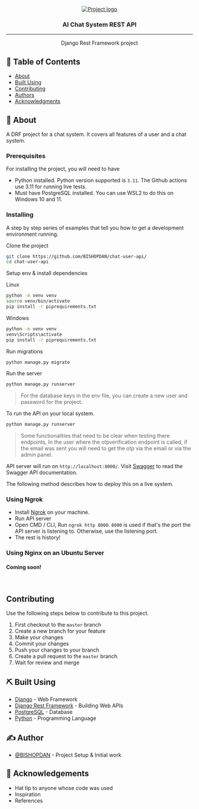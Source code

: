 <p align="center">
  <a href="" rel="noopener">
 <img src="https://www.python.org/static/img/python-logo@2x.png" alt="Project logo"></a>
</p>

<h3 align="center">AI Chat System REST API</h3>

---

<p align="center"> Django Rest Framework project
    <br> 
</p>

## 📝 Table of Contents

- [About](#about)
- [Built Using](#built_using)
- [Contributing](../CONTRIBUTING.md)
- [Authors](#authors)
- [Acknowledgments](#acknowledgement)

## 🧐 About <a name = "about"></a>

A DRF project for a chat system. It covers all features of a user and a chat system.

### Prerequisites

For installing the project, you will need to have
- Python installed. Python version supported is `3.11`. The Github actions use 3.11 for running live tests.
- Must have PostgreSQL installed. You can use WSL2 to do this on Windows 10 and 11.

### Installing

A step by step series of examples that tell you how to get a development environment running.

Clone the project

```bash
git clone https://github.com/BISHOPDAN/chat-user-api/
cd chat-user-api
```

Setup env & install dependencies

Linux

```bash
python -m venv venv
source venv/bin/activate
pip install -r piprequirements.txt
```

Windows

```bash
python -m venv venv
venv\Scripts\activate
pip install -r piprequirements.txt
```

Run migrations

```bash
python manage.py migrate
```

Run the server

```bash
python manage.py runserver
```

> For the database keys in the env file, you can create a new user and password for the project.

To run the API on your local system.

```bash
python manage.py runserver
```
> Some functionalities that need to be clear when testing there endpoints, In the user where the otpverification endpoint is called, if the email was sent you will need to get the otp via the email or via the admin panel.



API server will run on `http://localhost:8000/`. Visit [Swagger](http://localhost:8000/swagger/) to read the Swagger API documentation.

The following method describes how to deploy this on a live system.

### Using Ngrok
- Install [Ngrok](https://ngrok.com/docs/getting-started) on your machine.
- Run API server
- Open CMD / CLI, Run `ngrok http 8000`. `8000` is used if that's the port the API server is listening to. Otherwise, use the listening port.
- The rest is history!


### Using Nginx on an Ubuntu Server
#### Coming soon!
<!-- A deploy script.sh should be created to automate the deployment on a new server -->
<br>


## Contributing

Use the following steps below to contribute to this project.

1. First checkout to the `master` branch
2. Create a new branch for your feature
3. Make your changes
4. Commit your changes
5. Push your changes to your branch
6. Create a pull request to the `master` branch
7. Wait for review and merge


## ⛏️ Built Using <a name = "built_using"></a>

- [Django](https://www.djangoproject.com/) - Web Framework
- [Django Rest Framework](https://www.django-rest-framework.org/) - Building Web APIs
- [PostgreSQL](https://www.postgresql.org/) - Database
- [Python](https://www.python.org/) - Programming Language

## ✍️ Author <a name = "author"></a>

- [@BISHOPDAN](https://github.com/BISHOPDAN/) - Project Setup & Initial work

## 🎉 Acknowledgements <a name = "acknowledgement"></a>

- Hat tip to anyone whose code was used
- Inspiration
- References
